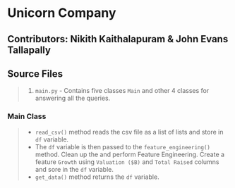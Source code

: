 # Unicorn Company

## Contributors: Nikith Kaithalapuram & John Evans Tallapally 

## Source Files

> 1. `main.py` - Contains five classes `Main` and other 4 classes for answering
> all the queries.

### Main Class

> - `read_csv()` method reads the csv file as a list of lists and store in `df`
> variable.
> - The `df` variable is then passed to the `feature_engineering()` method. 
> Clean up the and perform Feature Engineering. Create a feature `Growth` using
> `Valuation ($B)` and `Total Raised` columns and sore in the `df` variable.
> - `get_data()` method returns the `df` variable.
